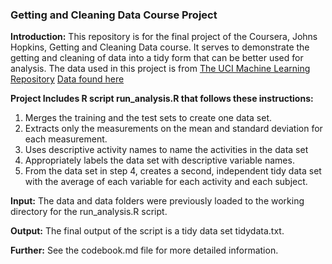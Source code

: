
### Getting and Cleaning Data Course Project

**Introduction:**   This repository is for the final project of the Coursera, Johns Hopkins, Getting and Cleaning Data course. It serves to demonstrate the getting and cleaning of data into a tidy form that can be better used for analysis. The data used in this project is from [The UCI Machine Learning Repository](http://archive.ics.uci.edu/ml/datasets/Human+Activity+Recognition+Using+Smartphones) [Data found here](https://d396qusza40orc.cloudfront.net/getdata%2Fprojectfiles%2FUCI%20HAR%20Dataset.zip)

**Project Includes R script run_analysis.R that follows these instructions:**  
1.	Merges the training and the test sets to create one data set.  
2.	Extracts only the measurements on the mean and standard deviation for each measurement.  
3.	Uses descriptive activity names to name the activities in the data set  
4.	Appropriately labels the data set with descriptive variable names.  
5.	From the data set in step 4, creates a second, independent tidy data set with the average of each variable for each activity and each subject.  

**Input:**   The data and data folders were previously loaded to the working directory for the run_analysis.R script.

**Output:**   The final output of the script is a tidy data set tidydata.txt.


**Further:**   See the codebook.md file for more detailed information.

